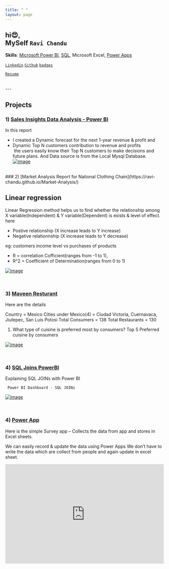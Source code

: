```yaml
---
title: " "
layout: page
---
```



  
## hi😍, <br> MySelf  **` Ravi Chandu `** 
 
**Skills**:  [Microsoft Power BI](https://ravi-chandu.github.io/Power-BI/),  [SQL](https://ravi-chandu.github.io/Sql/), Microsoft Excel, [Power Apps](https://ravi-chandu.github.io/Power-Apps/)
<br>

[`Linkedin`](https://www.linkedin.com/in/ravichandu1/)   [`Github`](https://github.com/ravi-chandu)  [`badges`](https://www.credly.com/users/ravi-chandu-edru/badges)

[`Resume`](https://github.com/ravi-chandu/ravi-chandu.github.io/files/7506253/Ravi.Chandu.Edru.pdf)


<br/>
---

## Projects 


### 1) [Sales Insights Data Analysis - Power BI](https://ravi-chandu.github.io/sales-Analysis/) <br>
In this report 
- I created a Dynamic forecast for the next 1-year revenue & profit and 
- Dynamic Top N customers contribution to revenue and profits <br>
 the users easily know their Top N customers to make decisions and future plans. And Data source is from the Local Mysql Database.
[![image](https://user-images.githubusercontent.com/92777166/139744332-5a42a730-5603-40ca-9f28-d92ad0f8899a.png)](https://ravi-chandu.github.io/sales-Analysis/)

<br/>
### 2) [Market Analysis Report for National Clothing Chain](https://ravi-chandu.github.io/Market-Analysis/)

## Linear regression
Linear Regression method helps us to find whether the relationship among X variable(Independent) & Y variable(Dependent) is exists & level of effect.
here 
- Postive relationship (X increase leads to Y increase)
- Negative relationnship (X increase leads to Y decrease)

eg: customers income level vs purchases of products

- R = correlation Cofficient(ranges from -1 to 1),
- R^2 = Coefficient of Determination(ranges from 0 to 1)

[![image](https://user-images.githubusercontent.com/92777166/139744702-7bc20c1d-bf3f-4f83-b5d2-3041a05f7414.png)](https://ravi-chandu.github.io/Market-Analysis/)

<br/>

### 3) [Maveen Resturant](https://ravi-chandu.github.io/Maveen-resturant/)
Here are the details

Country = Mexico
Cities under Mexico(4) = Ciudad Victoria, Cuernavaca, Jiutepec, San Luis Potosi
Total Consumers = 138
Total Restaurants = 130


1) What type of cuisine is preferred most by consumers?
Top 5 Preferred cuisine by consumers

[![image](https://user-images.githubusercontent.com/92777166/139804755-855de55a-c24e-471f-b240-1319030be0b4.png)](https://ravi-chandu.github.io/Maveen-resturant/)

<br/>

### 4) [SQL Joins PowerBI](https://ravi-chandu.github.io/SQL-Joins-Power-BI/)

Explaining SQL JOINs with Power BI

` Power BI Dashboard - SQL JOINs`

[![image](https://user-images.githubusercontent.com/92777166/139804865-285765de-0ebb-40dd-8e2f-6d26cf4d4b92.png)](https://ravi-chandu.github.io/SQL-Joins-Power-BI/)

<br/>

### 4) [Power App](https://ravi-chandu.github.io/Simple-Survey-app/)

Here is the simple Survey app – Collects the data from app and stores in Excel sheets.

We can easily record & update the data using Power Apps We don’t have to write the data which are collect from people and again update in excel sheet.

<iframe src="https://docs.google.com/presentation/d/e/2PACX-1vTuZnGcCJtwHLjCnwDMH5psCiBBD7RP7r2FjMvjHLCnxddGpvucnPku54HDvzACS59vQV29Pe_Y7oPm/embed?start=true&loop=true&delayms=3000" height="315" width="100%" allowfullscreen="" frameborder="0"></iframe>



